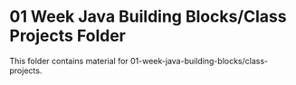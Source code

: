 # 01 Week Java Building Blocks/Class Projects Folder

This folder contains material for 01-week-java-building-blocks/class-projects.